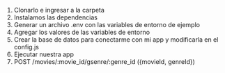 1. Clonarlo e ingresar a la carpeta
2. Instalamos las dependencias
3. Generar un archivo .env con las variables de entorno de ejemplo
4. Agregar los valores de las variables de entorno
5. Crear la base de datos para conectarme con mi app y modificarla en el config.js
6. Ejecutar nuestra app
7. POST /movies/:movie_id/gsenre/:genre_id ({movieId, genreId})